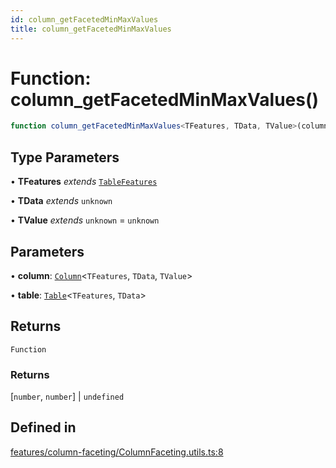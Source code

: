 ```yaml
---
id: column_getFacetedMinMaxValues
title: column_getFacetedMinMaxValues
---
```


# Function: column\_getFacetedMinMaxValues()

```ts
function column_getFacetedMinMaxValues<TFeatures, TData, TValue>(column, table): () => [number, number] | undefined
```

## Type Parameters

• **TFeatures** *extends* [`TableFeatures`](../interfaces/tablefeatures.md)

• **TData** *extends* `unknown`

• **TValue** *extends* `unknown` = `unknown`

## Parameters

• **column**: [`Column`](../type-aliases/column.md)\<`TFeatures`, `TData`, `TValue`\>

• **table**: [`Table`](../type-aliases/table.md)\<`TFeatures`, `TData`\>

## Returns

`Function`

### Returns

[`number`, `number`] \| `undefined`

## Defined in

[features/column-faceting/ColumnFaceting.utils.ts:8](https://github.com/TanStack/table/blob/b1e6b79157b0debc7222660572b06c8b857f4605/packages/table-core/src/features/column-faceting/ColumnFaceting.utils.ts#L8)
